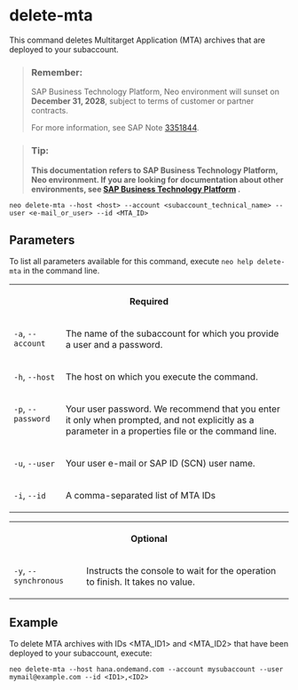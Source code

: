 <!-- loio3d1163e7d5124b17af2b839feb2a1701 -->

# delete-mta

This command deletes Multitarget Application \(MTA\) archives that are deployed to your subaccount.



> ### Remember:  
> SAP Business Technology Platform, Neo environment will sunset on **December 31, 2028**, subject to terms of customer or partner contracts.
> 
> For more information, see SAP Note [3351844](https://me.sap.com/notes/3351844).

> ### Tip:  
> **This documentation refers to SAP Business Technology Platform, Neo environment. If you are looking for documentation about other environments, see [SAP Business Technology Platform](https://help.sap.com/docs/btp/sap-business-technology-platform/sap-business-technology-platform?version=Cloud) .**



```
neo delete-mta --host <host> --account <subaccount_technical_name> --user <e-mail_or_user> --id <MTA_ID>
```



<a name="loio3d1163e7d5124b17af2b839feb2a1701__section_N10015_N10012_N10001"/>

## Parameters



To list all parameters available for this command, execute `neo help delete-mta` in the command line.


<table>
<tr>
<th valign="top" colspan="2">

Required

</th>
</tr>
<tr>
<td valign="top">

`-a`, `--account`

</td>
<td valign="top">

The name of the subaccount for which you provide a user and a password.

</td>
</tr>
<tr>
<td valign="top">

`-h`, `--host`

</td>
<td valign="top">

The host on which you execute the command.

</td>
</tr>
<tr>
<td valign="top">

`-p`, `--password`

</td>
<td valign="top">

Your user password. We recommend that you enter it only when prompted, and not explicitly as a parameter in a properties file or the command line.

</td>
</tr>
<tr>
<td valign="top">

`-u`, `--user`

</td>
<td valign="top">

Your user e-mail or SAP ID \(SCN\) user name.

</td>
</tr>
<tr>
<td valign="top">

`-i`, `--id`

</td>
<td valign="top">

A comma-separated list of MTA IDs

</td>
</tr>
</table>


<table>
<tr>
<th valign="top" colspan="2">

Optional

</th>
</tr>
<tr>
<td valign="top">

`-y`, `--synchronous`

</td>
<td valign="top">

Instructs the console to wait for the operation to finish. It takes no value.

</td>
</tr>
</table>



<a name="loio3d1163e7d5124b17af2b839feb2a1701__section_N1014A_N10012_N10001"/>

## Example

To delete MTA archives with IDs <MTA\_ID1\> and <MTA\_ID2\> that have been deployed to your subaccount, execute:

```
neo delete-mta --host hana.ondemand.com --account mysubaccount --user mymail@example.com --id <ID1>,<ID2>
```

